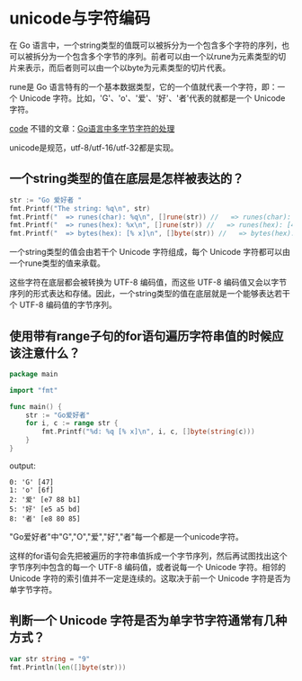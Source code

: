 # unicode与字符编码
在 Go 语言中，一个string类型的值既可以被拆分为一个包含多个字符的序列，也可以被拆分为一个包含多个字节的序列。前者可以由一个以rune为元素类型的切片来表示，而后者则可以由一个以byte为元素类型的切片代表。

rune是 Go 语言特有的一个基本数据类型，它的一个值就代表一个字符，即：一个 Unicode 字符。比如，'G'、'o'、'爱'、'好'、'者'代表的就都是一个 Unicode 字符。


[code](https://github.com/hyper0x/Golang_Puzzlers/blob/master/src/puzzlers/article29)
不错的文章：[Go语言中多字节字符的处理](https://studygolang.com/articles/15857)

unicode是规范，utf-8/utf-16/utf-32都是实现。

## 一个string类型的值在底层是怎样被表达的？

```go
str := "Go 爱好者 "
fmt.Printf("The string: %q\n", str)
fmt.Printf("  => runes(char): %q\n", []rune(str)) //   => runes(char): ['G' 'o' '爱' '好' '者']
fmt.Printf("  => runes(hex): %x\n", []rune(str)) //   => runes(hex): [47 6f 7231 597d 8005]
fmt.Printf("  => bytes(hex): [% x]\n", []byte(str)) //   => bytes(hex): [47 6f e7 88 b1 e5 a5 bd e8 80 85]

```

一个string类型的值会由若干个 Unicode 字符组成，每个 Unicode 字符都可以由一个rune类型的值来承载。

这些字符在底层都会被转换为 UTF-8 编码值，而这些 UTF-8 编码值又会以字节序列的形式表达和存储。因此，一个string类型的值在底层就是一个能够表达若干个 UTF-8 编码值的字节序列。

## 使用带有range子句的for语句遍历字符串值的时候应该注意什么？

```go
package main

import "fmt"

func main() {
	str := "Go爱好者"
	for i, c := range str {
		fmt.Printf("%d: %q [% x]\n", i, c, []byte(string(c)))
	}
}
```
output:

```shell
0: 'G' [47]
1: 'o' [6f]
2: '爱' [e7 88 b1]
5: '好' [e5 a5 bd]
8: '者' [e8 80 85]
```
"Go爱好者"中"G","O","爱","好","者"每一个都是一个unicode字符。


这样的for语句会先把被遍历的字符串值拆成一个字节序列，然后再试图找出这个字节序列中包含的每一个 UTF-8 编码值，或者说每一个 Unicode 字符。相邻的 Unicode 字符的索引值并不一定是连续的。这取决于前一个 Unicode 字符是否为单字节字符。

## 判断一个 Unicode 字符是否为单字节字符通常有几种方式？

```go
var str string = "9"
fmt.Println(len([]byte(str)))
```




